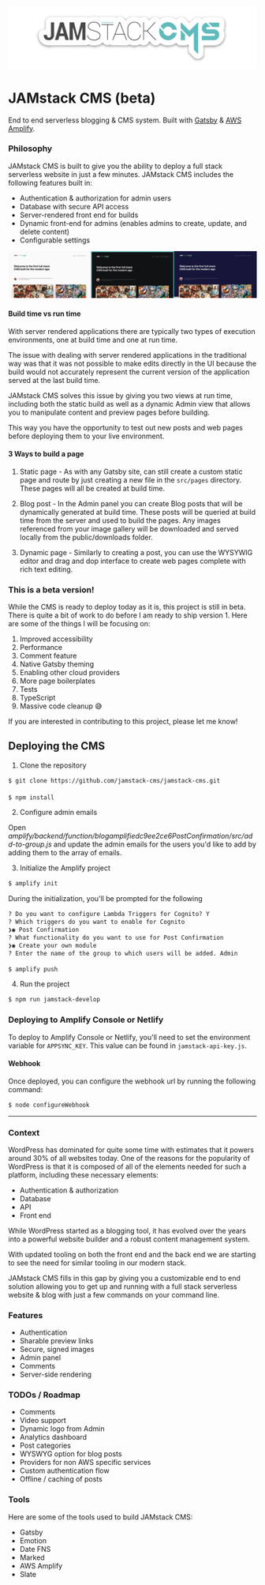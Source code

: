 ![](jamstackcms.jpg)

# JAMstack CMS (beta)

End to end serverless blogging & CMS system. Built with [Gatsby](https://www.gatsbyjs.org/) & [AWS Amplify](https://aws-amplify.github.io/).

### Philosophy

JAMstack CMS is built to give you the ability to deploy a full stack serverless website in just a few minutes. JAMstack CMS includes the following features built in:

- Authentication & authorization for admin users
- Database with secure API access
- Server-rendered front end for builds
- Dynamic front-end for admins (enables admins to create, update, and delete content)
- Configurable settings

![](screens.jpg)

#### Build time vs run time

With server rendered applications there are typically two types of execution environments, one at build time and one at run time.

The issue with dealing with server rendered applications in the traditional way was that it was not possible to make edits directly in the UI because the build would not accurately represent the current version of the application served at the last build time.

JAMstack CMS solves this issue by giving you two views at run time, including both the static build as well as a dynamic Admin view that allows you to manipulate content and preview pages before building.

This way you have the opportunity to test out new posts and web pages before deploying them to your live environment.

#### 3 Ways to build a page

1. Static page - As with any Gatsby site, can still create a custom static page and route by just creating a new file in the `src/pages` directory. These pages will all be created at build time.

2. Blog post - In the Admin panel you can create Blog posts that will be dynamically generated at build time. These posts will be queried at build time from the server and used to build the pages. Any images referenced from your image gallery will be downloaded and served locally from the public/downloads folder.

3. Dynamic page - Similarly to creating a post, you can use the WYSYWIG editor and drag and dop interface to create web pages complete with rich text editing.

### This is a beta version!

While the CMS is ready to deploy today as it is, this project is still in beta. There is quite a bit of work to do before I am ready to ship version 1. Here are some of the things I will be focusing on:

1. Improved accessibility
2. Performance
3. Comment feature
4. Native Gatsby theming
5. Enabling other cloud providers
6. More page boilerplates
7. Tests
8. TypeScript
9. Massive code cleanup 😅

If you are interested in contributing to this project, please let me know!

## Deploying the CMS

1. Clone the repository

```sh
$ git clone https://github.com/jamstack-cms/jamstack-cms.git

$ npm install
```

2. Configure admin emails

Open *amplify/backend/function/blogamplifiedc9ee2ce6PostConfirmation/src/add-to-group.js* and update the admin emails for the users you'd like to add by adding them to the array of emails.

3. Initialize the Amplify project

```sh
$ amplify init
```

During the initialization, you'll be prompted for the following

```
? Do you want to configure Lambda Triggers for Cognito? Y
? Which triggers do you want to enable for Cognito
❯◉ Post Confirmation
? What functionality do you want to use for Post Confirmation
❯◉ Create your own module
? Enter the name of the group to which users will be added. Admin

$ amplify push
```

4. Run the project

```sh
$ npm run jamstack-develop
```

### Deploying to Amplify Console or Netlify

To deploy to Amplify Console or Netlify, you'll need to set the environment variable for `APPSYNC_KEY`. This value can be found in `jamstack-api-key.js`.

#### Webhook

Once deployed, you can configure the webhook url by running the following command:

```sh
$ node configureWebhook
```

---

### Context

WordPress has dominated for quite some time with estimates that it powers around 30% of all websites today. One of the reasons for the popularity of WordPress is that it is composed of all of the elements needed for such a platform, including these necessary elements:

- Authentication & authorization
- Database
- API
- Front end

While WordPress started as a blogging tool, it has evolved over the years into a powerful website builder and a robust content management system.

With updated tooling on both the front end and the back end we are starting to see the need for similar tooling in our modern stack.

JAMstack CMS fills in this gap by giving you a customizable end to end solution allowing you to get up and running with a full stack serverless website & blog with just a few commands on your command line.

### Features

- Authentication
- Sharable preview links
- Secure, signed images
- Admin panel
- Comments
- Server-side rendering

### TODOs / Roadmap

- Comments
- Video support
- Dynamic logo from Admin
- Analytics dashboard
- Post categories
- WYSWYG option for blog posts
- Providers for non AWS specific services
- Custom authentication flow
- Offline / caching of posts

### Tools

Here are some of the tools used to build JAMstack CMS:
- Gatsby
- Emotion 
- Date FNS 
- Marked 
- AWS Amplify
- Slate